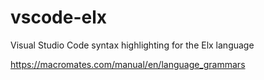 # vscode-elx

Visual Studio Code syntax highlighting for the Elx language

https://macromates.com/manual/en/language_grammars
